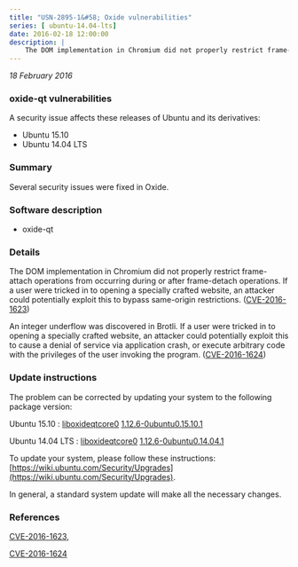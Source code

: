 ```yaml
---
title: "USN-2895-1&#58; Oxide vulnerabilities"
series: [ ubuntu-14.04-lts]
date: 2016-02-18 12:00:00
description: |
    The DOM implementation in Chromium did not properly restrict frame-attach operations from occurring during or after frame-detach operations. If a user were tricked in to opening a specially crafted website, an attacker could potentially exploit this to bypass same-origin restrictions. ([CVE-2016-1623](http://people.ubuntu.com/~ubuntu-security/cve/CVE-2016-1623))
--- 
```

 
 

*18 February 2016*

### oxide-qt vulnerabilities

A security issue affects these releases of Ubuntu and its derivatives:

* Ubuntu 15.10
* Ubuntu 14.04 LTS

### Summary

Several security issues were fixed in Oxide. 

### Software description

* oxide-qt 

### Details

The DOM implementation in Chromium did not properly restrict frame-attach operations from occurring during or after frame-detach operations. If a user were tricked in to opening a specially crafted website, an attacker could potentially exploit this to bypass same-origin restrictions. ([CVE-2016-1623](http://people.ubuntu.com/~ubuntu-security/cve/CVE-2016-1623))

An integer underflow was discovered in Brotli. If a user were tricked in to opening a specially crafted website, an attacker could potentially exploit this to cause a denial of service via application crash, or execute arbitrary code with the privileges of the user invoking the program. ([CVE-2016-1624](http://people.ubuntu.com/~ubuntu-security/cve/CVE-2016-1624)) 

### Update instructions

The problem can be corrected by updating your system to the following package version:

Ubuntu 15.10
 : [liboxideqtcore0](https://launchpad.net/ubuntu/+source/oxide-qt) <span> [1.12.6-0ubuntu0.15.10.1](https://launchpad.net/ubuntu/+source/oxide-qt/1.12.6-0ubuntu0.15.10.1) </span> 

Ubuntu 14.04 LTS
 : [liboxideqtcore0](https://launchpad.net/ubuntu/+source/oxide-qt) <span> [1.12.6-0ubuntu0.14.04.1](https://launchpad.net/ubuntu/+source/oxide-qt/1.12.6-0ubuntu0.14.04.1) </span> 

To update your system, please follow these instructions: [https://wiki.ubuntu.com/Security/Upgrades](https://wiki.ubuntu.com/Security/Upgrades).

In general, a standard system update will make all the necessary changes. 

### References

 
 [CVE-2016-1623](http://people.ubuntu.com/~ubuntu-security/cve/CVE-2016-1623), 

 [CVE-2016-1624](http://people.ubuntu.com/~ubuntu-security/cve/CVE-2016-1624)
 

